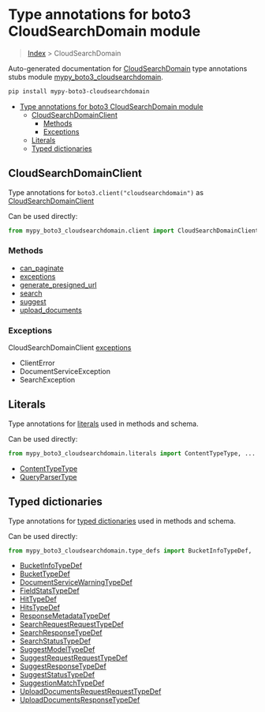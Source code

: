 # Type annotations for boto3 CloudSearchDomain module

> [Index](..) > CloudSearchDomain

Auto-generated documentation for
[CloudSearchDomain](https://boto3.amazonaws.com/v1/documentation/api/latest/reference/services/cloudsearchdomain.html#CloudSearchDomain)
type annotations stubs module
[mypy_boto3_cloudsearchdomain](https://pypi.org/project/mypy-boto3-cloudsearchdomain/).

```bash
pip install mypy-boto3-cloudsearchdomain
```

- [Type annotations for boto3 CloudSearchDomain module](#type-annotations-for-boto3-cloudsearchdomain-module)
  - [CloudSearchDomainClient](#cloudsearchdomainclient)
    - [Methods](#methods)
    - [Exceptions](#exceptions)
  - [Literals](#literals)
  - [Typed dictionaries](#typed-dictionaries)

## CloudSearchDomainClient

Type annotations for `boto3.client("cloudsearchdomain")` as
[CloudSearchDomainClient](./client.md)

Can be used directly:

```python
from mypy_boto3_cloudsearchdomain.client import CloudSearchDomainClient
```

### Methods

- [can_paginate](./client.md#can_paginate)
- [exceptions](./client.md#exceptions)
- [generate_presigned_url](./client.md#generate_presigned_url)
- [search](./client.md#search)
- [suggest](./client.md#suggest)
- [upload_documents](./client.md#upload_documents)

### Exceptions

CloudSearchDomainClient [exceptions](./client.md#exceptions)

- ClientError
- DocumentServiceException
- SearchException

## Literals

Type annotations for [literals](./literals.md) used in methods and schema.

Can be used directly:

```python
from mypy_boto3_cloudsearchdomain.literals import ContentTypeType, ...
```

- [ContentTypeType](./literals.md#contenttypetype)
- [QueryParserType](./literals.md#queryparsertype)

## Typed dictionaries

Type annotations for [typed dictionaries](./type_defs.md) used in methods and
schema.

Can be used directly:

```python
from mypy_boto3_cloudsearchdomain.type_defs import BucketInfoTypeDef, ...
```

- [BucketInfoTypeDef](./type_defs.md#bucketinfotypedef)
- [BucketTypeDef](./type_defs.md#buckettypedef)
- [DocumentServiceWarningTypeDef](./type_defs.md#documentservicewarningtypedef)
- [FieldStatsTypeDef](./type_defs.md#fieldstatstypedef)
- [HitTypeDef](./type_defs.md#hittypedef)
- [HitsTypeDef](./type_defs.md#hitstypedef)
- [ResponseMetadataTypeDef](./type_defs.md#responsemetadatatypedef)
- [SearchRequestRequestTypeDef](./type_defs.md#searchrequestrequesttypedef)
- [SearchResponseTypeDef](./type_defs.md#searchresponsetypedef)
- [SearchStatusTypeDef](./type_defs.md#searchstatustypedef)
- [SuggestModelTypeDef](./type_defs.md#suggestmodeltypedef)
- [SuggestRequestRequestTypeDef](./type_defs.md#suggestrequestrequesttypedef)
- [SuggestResponseTypeDef](./type_defs.md#suggestresponsetypedef)
- [SuggestStatusTypeDef](./type_defs.md#suggeststatustypedef)
- [SuggestionMatchTypeDef](./type_defs.md#suggestionmatchtypedef)
- [UploadDocumentsRequestRequestTypeDef](./type_defs.md#uploaddocumentsrequestrequesttypedef)
- [UploadDocumentsResponseTypeDef](./type_defs.md#uploaddocumentsresponsetypedef)

